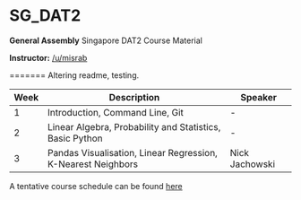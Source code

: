 # SG_DAT2
**General Assembly** Singapore DAT2 Course Material

**Instructor:** [/u/misrab](www.github.com/misrab)

=======
Altering readme, testing.

|Week|Description|Speaker|
|----|------------------------------------------------------------------------------|--------------|
|1|Introduction, Command Line, Git|-
|2|Linear Algebra, Probability and Statistics, Basic Python|-
|3|Pandas Visualisation, Linear Regression, K-Nearest Neighbors|Nick Jachowski

A tentative course schedule can be found [here](https://docs.google.com/spreadsheets/d/1dZy8gWa1kE97WE0LhCQyK1Yly3u8aJ_rmi0Wu-UP5Bg/edit#gid=0)
